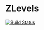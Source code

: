 # ZLevels
[![Build Status](https://travis-ci.org/rexs123/ZLevels.svg?branch=master)](https://travis-ci.org/rexs123/ZLevels)
